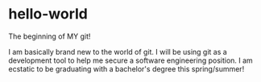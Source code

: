 # hello-world
The beginning of MY git!

I am basically brand new to the world of git. I will be using git as a development tool to help me secure a software engineering position.
I am ecstatic to be graduating with a bachelor's degree this spring/summer!

